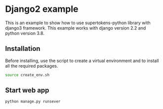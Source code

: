 # Django2 example

This is an example to show how to use supertokens-python library with django3 framework. This example works with django version 2.2 and python version 3.8.

## Installation

Before installing, use the script to create a virtual environment and to install all the required packages.
```bash
source create_env.sh
```

## Start web app

```bash
python manage.py runsever
```
